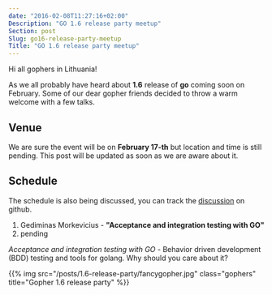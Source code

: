 ```yaml
---
date: "2016-02-08T11:27:16+02:00"
Description: "GO 1.6 release party meetup"
Section: post
Slug: go16-release-party-meetup
Title: "GO 1.6 release party meetup"
---
```


Hi all gophers in Lithuania!

As we all probably have heard about **1.6** release of **go** coming soon on February. Some of our
dear gopher friends decided to throw a warm welcome with a few talks.

## Venue

We are sure the event will be on **February 17-th** but location and time is still pending. This
post will be updated as soon as we are aware about it.

## Schedule

The schedule is also being discussed, you can track the [discussion](https://github.com/vilniusgolang/website/issues/4#issuecomment-181098729)
on github.

1. Gediminas Morkevicius - **"Acceptance and integration testing with GO"**
2. pending

*Acceptance and integration testing with GO* - Behavior driven development (BDD) testing and tools for golang.
Why should you care about it?

{{% img src="/posts/1.6-release-party/fancygopher.jpg" class="gophers" title="Gopher 1.6 release party" %}}
